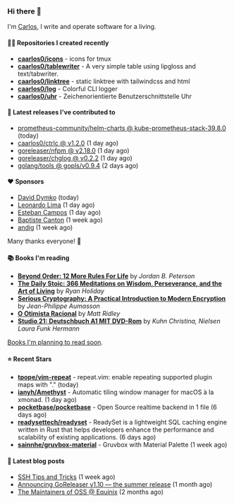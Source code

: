### Hi there 👋

I'm [Carlos](https://caarlos0.dev), I write and operate software for a living.

#### 👨‍💻 Repositories I created recently
- **[caarlos0/icons](https://github.com/caarlos0/icons)** - icons for tmux
- **[caarlos0/tablewriter](https://github.com/caarlos0/tablewriter)** - A very simple table using lipgloss and text/tabwriter.
- **[caarlos0/linktree](https://github.com/caarlos0/linktree)** - static linktree with tailwindcss and html
- **[caarlos0/log](https://github.com/caarlos0/log)** - Colorful CLI logger
- **[caarlos0/uhr](https://github.com/caarlos0/uhr)** - Zeichenorientierte Benutzerschnittstelle Uhr

#### 🚀 Latest releases I've contributed to


- [prometheus-community/helm-charts @ kube-prometheus-stack-39.8.0](https://github.com/prometheus-community/helm-charts/releases/tag/kube-prometheus-stack-39.8.0) (today)
- [caarlos0/ctrlc @ v1.2.0](https://github.com/caarlos0/ctrlc/releases/tag/v1.2.0) (1 day ago)
- [goreleaser/nfpm @ v2.18.0](https://github.com/goreleaser/nfpm/releases/tag/v2.18.0) (1 day ago)
- [goreleaser/chglog @ v0.2.2](https://github.com/goreleaser/chglog/releases/tag/v0.2.2) (1 day ago)
- [golang/tools @ gopls/v0.9.4](https://github.com/golang/tools/releases/tag/gopls%2Fv0.9.4) (2 days ago)

#### ❤️ Sponsors
- [David Dymko](https://github.com/ddymko) (today)
- [Leonardo Lima](https://github.com/leozz37) (1 day ago)
- [Esteban Campos](https://github.com/stvmachine) (1 day ago)
- [Baptiste Canton](https://github.com/batmac) (1 week ago)
- [andig](https://github.com/andig) (1 week ago)

Many thanks everyone! 🙏

#### 📚 Books I'm reading
- **[Beyond Order: 12 More Rules For Life](https://www.goodreads.com/book/show/57422874-beyond-order)** by _Jordan B. Peterson_
- **[The Daily Stoic: 366 Meditations on Wisdom, Perseverance, and the Art of Living](https://www.goodreads.com/book/show/29093292-the-daily-stoic)** by _Ryan Holiday_
- **[Serious Cryptography: A Practical Introduction to Modern Encryption](https://www.goodreads.com/book/show/36265193-serious-cryptography)** by _Jean-Philippe Aumasson_
- **[O Otimista Racional](https://www.goodreads.com/book/show/32706964-o-otimista-racional)** by _Matt Ridley_
- **[Studio 21: Deutschbuch A1 MIT DVD-Rom](https://www.goodreads.com/book/show/25495148-studio-21)** by _Kuhn Christina, Nielsen Laura Funk Hermann_

[Books I'm planning to read soon](https://www.amazon.com.br/hz/wishlist/ls/EB8P7VS717SV).

#### ⭐ Recent Stars


- **[tpope/vim-repeat](https://github.com/tpope/vim-repeat)** - repeat.vim: enable repeating supported plugin maps with &#34;.&#34; (today)
- **[ianyh/Amethyst](https://github.com/ianyh/Amethyst)** - Automatic tiling window manager for macOS à la xmonad. (1 day ago)
- **[pocketbase/pocketbase](https://github.com/pocketbase/pocketbase)** - Open Source realtime backend in 1 file (6 days ago)
- **[readysettech/readyset](https://github.com/readysettech/readyset)** - ReadySet is a lightweight SQL caching engine written in Rust that helps developers enhance the performance and scalability of existing applications.  (6 days ago)
- **[sainnhe/gruvbox-material](https://github.com/sainnhe/gruvbox-material)** - Gruvbox with Material Palette (1 week ago)

#### 📄 Latest blog posts
- [SSH Tips and Tricks](https://carlosbecker.com/posts/ssh-tips-and-tricks/) (1 week ago)
- [Announcing GoReleaser v1.10 — the summer release](https://carlosbecker.com/posts/goreleaser-v1.10/) (1 month ago)
- [The Maintainers of OSS @ Equinix](https://carlosbecker.com/posts/equinix-maintainers-oss/) (2 months ago)
